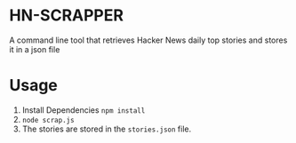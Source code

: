 # HN-SCRAPPER
A command line tool that retrieves Hacker News daily top stories and stores it in a json file

# Usage

1. Install Dependencies
```npm install```
2. ```node scrap.js```
3. The stories are stored in the ```stories.json``` file.
